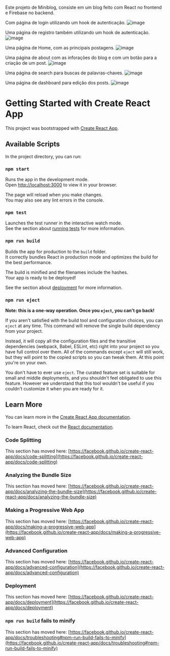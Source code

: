
Este projeto de Miniblog, consiste em um blog feito com React no frontend e Firebase no backend.

Com página de login utilizando um hook de autenticação.
![image](https://user-images.githubusercontent.com/56659697/235301234-c7d09e26-a786-4880-87f9-b7c51ccfac34.png)

Uma página de registro também utilizando um hook de autenticação.
![image](https://user-images.githubusercontent.com/56659697/235301341-64581087-e952-4cdc-a697-8a6bd85fce8b.png)

Uma página de Home, com as principais postagens.
![image](https://user-images.githubusercontent.com/56659697/235301636-82b24a6e-ea0c-4d51-bdc6-ff41960e4e4a.png)

Uma página de about com as inforações do blog e com um botão para a criação de um post.
![image](https://user-images.githubusercontent.com/56659697/235301453-67c0a820-dd77-4853-993d-09c3461b29c0.png)

Uma página de search para buscas de palavras-chaves.
![image](https://user-images.githubusercontent.com/56659697/235301470-2d30804b-e935-49d1-92a8-abb6951f8588.png)

Uma página de dashboard para edição dos posts.
![image](https://user-images.githubusercontent.com/56659697/235301680-d1324194-4af2-4e1c-a3b5-a694b7efc403.png)






# Getting Started with Create React App

This project was bootstrapped with [Create React App](https://github.com/facebook/create-react-app).

## Available Scripts

In the project directory, you can run:

### `npm start`

Runs the app in the development mode.\
Open [http://localhost:3000](http://localhost:3000) to view it in your browser.

The page will reload when you make changes.\
You may also see any lint errors in the console.

### `npm test`

Launches the test runner in the interactive watch mode.\
See the section about [running tests](https://facebook.github.io/create-react-app/docs/running-tests) for more information.

### `npm run build`

Builds the app for production to the `build` folder.\
It correctly bundles React in production mode and optimizes the build for the best performance.

The build is minified and the filenames include the hashes.\
Your app is ready to be deployed!

See the section about [deployment](https://facebook.github.io/create-react-app/docs/deployment) for more information.

### `npm run eject`

**Note: this is a one-way operation. Once you `eject`, you can't go back!**

If you aren't satisfied with the build tool and configuration choices, you can `eject` at any time. This command will remove the single build dependency from your project.

Instead, it will copy all the configuration files and the transitive dependencies (webpack, Babel, ESLint, etc) right into your project so you have full control over them. All of the commands except `eject` will still work, but they will point to the copied scripts so you can tweak them. At this point you're on your own.

You don't have to ever use `eject`. The curated feature set is suitable for small and middle deployments, and you shouldn't feel obligated to use this feature. However we understand that this tool wouldn't be useful if you couldn't customize it when you are ready for it.

## Learn More

You can learn more in the [Create React App documentation](https://facebook.github.io/create-react-app/docs/getting-started).

To learn React, check out the [React documentation](https://reactjs.org/).

### Code Splitting

This section has moved here: [https://facebook.github.io/create-react-app/docs/code-splitting](https://facebook.github.io/create-react-app/docs/code-splitting)

### Analyzing the Bundle Size

This section has moved here: [https://facebook.github.io/create-react-app/docs/analyzing-the-bundle-size](https://facebook.github.io/create-react-app/docs/analyzing-the-bundle-size)

### Making a Progressive Web App

This section has moved here: [https://facebook.github.io/create-react-app/docs/making-a-progressive-web-app](https://facebook.github.io/create-react-app/docs/making-a-progressive-web-app)

### Advanced Configuration

This section has moved here: [https://facebook.github.io/create-react-app/docs/advanced-configuration](https://facebook.github.io/create-react-app/docs/advanced-configuration)

### Deployment

This section has moved here: [https://facebook.github.io/create-react-app/docs/deployment](https://facebook.github.io/create-react-app/docs/deployment)

### `npm run build` fails to minify

This section has moved here: [https://facebook.github.io/create-react-app/docs/troubleshooting#npm-run-build-fails-to-minify](https://facebook.github.io/create-react-app/docs/troubleshooting#npm-run-build-fails-to-minify)
